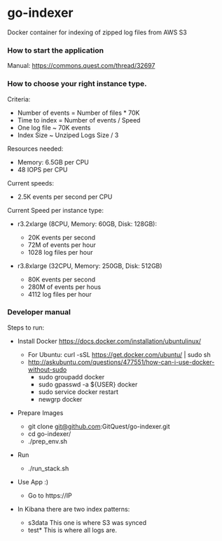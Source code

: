 # go-indexer
Docker container for indexing of zipped log files from AWS S3

### How to start the application

Manual: https://commons.quest.com/thread/32697

### How to choose your right instance type. 

Criteria:

* Number of events = Number of files * 70K
* Time to index = Number of events / Speed
* One log file ~ 70K events
* Index Size ~ Unziped Logs Size / 3

Resources needed:
- Memory: 6.5GB per CPU 
- 48 IOPS per CPU

Current speeds:

- 2.5K events per second per CPU

Current Speed per instance type:

- r3.2xlarge (8CPU, Memory: 60GB, Disk: 128GB): 
    - 20K events per second
    - 72M of events per hour
    - 1028 log files per hour

- r3.8xlarge (32CPU, Memory: 250GB, Disk: 512GB)
    - 80K events per second
    - 280M of events per hous
    - 4112 log files per hour

### Developer manual

Steps to run:

- Install Docker https://docs.docker.com/installation/ubuntulinux/

    - For Ubuntu: curl -sSL https://get.docker.com/ubuntu/ | sudo sh 
    - http://askubuntu.com/questions/477551/how-can-i-use-docker-without-sudo
      - sudo groupadd docker
      - sudo gpasswd -a ${USER} docker
      - sudo service docker restart
      - newgrp docker

- Prepare Images

    - git clone git@github.com:GitQuest/go-indexer.git
    - cd go-indexer/
    - ./prep_env.sh

- Run
    
    - ./run_stack.sh
     
- Use App :)

    - Go to https://IP

- In Kibana there are two index patterns:
    
    - s3data This one is where S3 was synced 
    - test* This is where all logs are. 
